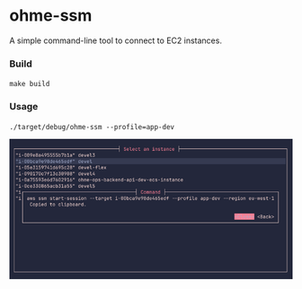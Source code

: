 # ohme-ssm

A simple command-line tool to connect to EC2 instances.

### Build
`make build`

### Usage
`./target/debug/ohme-ssm --profile=app-dev`

![img.png](img.png)